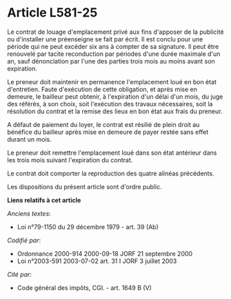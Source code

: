 # Article L581-25

Le contrat de louage d'emplacement privé aux fins d'apposer de la publicité ou d'installer une préenseigne se fait par écrit.
Il est conclu pour une période qui ne peut excéder six ans à compter de sa signature. Il peut être renouvelé par tacite
reconduction par périodes d'une durée maximale d'un an, sauf dénonciation par l'une des parties trois mois au moins avant son
expiration.

Le preneur doit maintenir en permanence l'emplacement loué en bon état d'entretien. Faute d'exécution de cette obligation, et
après mise en demeure, le bailleur peut obtenir, à l'expiration d'un délai d'un mois, du juge des référés, à son choix, soit
l'exécution des travaux nécessaires, soit la résolution du contrat et la remise des lieux en bon état aux frais du preneur.

A défaut de paiement du loyer, le contrat est résilié de plein droit au bénéfice du bailleur après mise en demeure de payer
restée sans effet durant un mois.

Le preneur doit remettre l'emplacement loué dans son état antérieur dans les trois mois suivant l'expiration du contrat.

Le contrat doit comporter la reproduction des quatre alinéas précédents.

Les dispositions du présent article sont d'ordre public.

**Liens relatifs à cet article**

_Anciens textes_:

  - Loi n°79-1150 du 29 décembre 1979 - art. 39 (Ab)

_Codifié par_:

  - Ordonnance 2000-914 2000-09-18 JORF 21 septembre 2000
  - Loi n°2003-591 2003-07-02 art. 31 I JORF 3 juillet 2003

_Cité par_:

  - Code général des impôts, CGI. - art. 1649 B (V)
